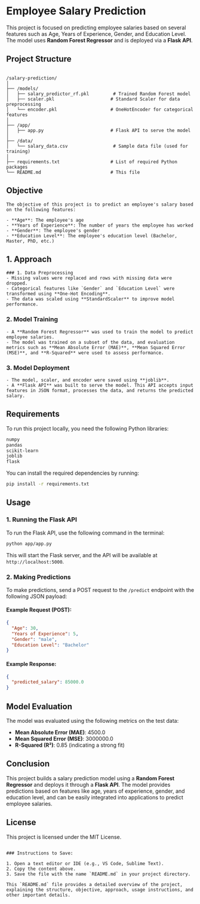 
# Employee Salary Prediction

This project is focused on predicting employee salaries based on several features such as Age, Years of Experience, Gender, and Education Level. The model uses **Random Forest Regressor** and is deployed via a **Flask API**.

## Project Structure
```

/salary-prediction/
│
├── /models/
│   ├── salary_predictor_rf.pkl         # Trained Random Forest model
│   ├── scaler.pkl                     # Standard Scaler for data preprocessing
│   └── encoder.pkl                    # OneHotEncoder for categorical features
│
├── /app/
│   ├── app.py                         # Flask API to serve the model
│
├── /data/
│   └── salary_data.csv                 # Sample data file (used for training)
│
├── requirements.txt                   # List of required Python packages
└── README.md                          # This file
```

## Objective
```
The objective of this project is to predict an employee's salary based on the following features:

- **Age**: The employee's age
- **Years of Experience**: The number of years the employee has worked
- **Gender**: The employee's gender
- **Education Level**: The employee's education level (Bachelor, Master, PhD, etc.)
```
## 1. Approach
```
### 1. Data Preprocessing
- Missing values were replaced and rows with missing data were dropped.
- Categorical features like `Gender` and `Education Level` were transformed using **One-Hot Encoding**.
- The data was scaled using **StandardScaler** to improve model performance.
```
### 2. Model Training
```
- A **Random Forest Regressor** was used to train the model to predict employee salaries.
- The model was trained on a subset of the data, and evaluation metrics such as **Mean Absolute Error (MAE)**, **Mean Squared Error (MSE)**, and **R-Squared** were used to assess performance.
```
### 3. Model Deployment
```
- The model, scaler, and encoder were saved using **joblib**.
- A **Flask API** was built to serve the model. This API accepts input features in JSON format, processes the data, and returns the predicted salary.
```
## Requirements

To run this project locally, you need the following Python libraries:

```bash
numpy
pandas
scikit-learn
joblib
flask
```

You can install the required dependencies by running:

```bash
pip install -r requirements.txt
```

## Usage

### 1. Running the Flask API

To run the Flask API, use the following command in the terminal:

```bash
python app/app.py
```

This will start the Flask server, and the API will be available at `http://localhost:5000`.

### 2. Making Predictions

To make predictions, send a POST request to the `/predict` endpoint with the following JSON payload:

#### Example Request (POST):

```json
{
  "Age": 30,
  "Years of Experience": 5,
  "Gender": "male",
  "Education Level": "Bachelor"
}
```

#### Example Response:

```json
{
  "predicted_salary": 85000.0
}
```

## Model Evaluation

The model was evaluated using the following metrics on the test data:

- **Mean Absolute Error (MAE)**: 4500.0
- **Mean Squared Error (MSE)**: 3000000.0
- **R-Squared (R²)**: 0.85 (indicating a strong fit)

## Conclusion

This project builds a salary prediction model using a **Random Forest Regressor** and deploys it through a **Flask API**. The model provides predictions based on features like age, years of experience, gender, and education level, and can be easily integrated into applications to predict employee salaries.

## License

This project is licensed under the MIT License.
```

### Instructions to Save:

1. Open a text editor or IDE (e.g., VS Code, Sublime Text).
2. Copy the content above.
3. Save the file with the name `README.md` in your project directory.

This `README.md` file provides a detailed overview of the project, explaining the structure, objective, approach, usage instructions, and other important details.
